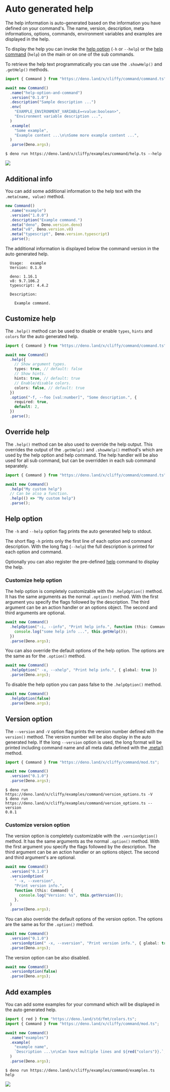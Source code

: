 # Auto generated help

The help information is auto-generated based on the information you have defined
on your command's. The name, version, description, meta informations, options,
commands, environment variables and examples are displayed in the help.

To display the help you can invoke the [help option](#help-option) (`-h` or
`--help`) or the [help command](./build_in_commands.md#help-command) (`help`) on
the main or on one of the sub commands.

To retrieve the help text programmatically you can use the `.showHelp()` and
`.getHelp()` methods.

```typescript
import { Command } from "https://deno.land/x/cliffy/command/command.ts";

await new Command()
  .name("help-option-and-command")
  .version("0.1.0")
  .description("Sample description ...")
  .env(
    "EXAMPLE_ENVIRONMENT_VARIABLE=<value:boolean>",
    "Environment variable description ...",
  )
  .example(
    "Some example",
    "Example content ...\n\nSome more example content ...",
  )
  .parse(Deno.args);
```

```console
$ deno run https://deno.land/x/cliffy/examples/command/help.ts --help
```

![](assets/img/help.gif)

## Additional info

You can add some additional information to the help text with the
`.meta(name, value)` method.

```ts
new Command()
  .name("example")
  .version("1.0.0")
  .description("Example command.")
  .meta("deno", Deno.version.deno)
  .meta("v8", Deno.version.v8)
  .meta("typescript", Deno.version.typescript)
  .parse();
```

The additional information is displayed below the command version in the auto
generated help.

```console
  Usage:   example
  Version: 0.1.0

  deno: 1.16.1
  v8: 9.7.106.2
  typescript: 4.4.2

  Description:

    Example command.
```

## Customize help

The `.help()` method can be used to disable or enable `types`, `hints` and
`colors` for the auto generated help.

```typescript
import { Command } from "https://deno.land/x/cliffy/command/command.ts";

await new Command()
  .help({
    // Show argument types.
    types: true, // default: false
    // Show hints.
    hints: true, // default: true
    // Enable/disable colors.
    colors: false, // default: true
  })
  .option("-f, --foo [val:number]", "Some description.", {
    required: true,
    default: 2,
  })
  .parse();
```

## Override help

The `.help()` method can be also used to override the help output. This
overrides the output of the `.getHelp()` and `.showHelp()` method's which are
used by the help option and help command. The help handler will be also used for
all sub command, but can be overridden in each sub command separately.

```typescript
import { Command } from "https://deno.land/x/cliffy/command/command.ts";

await new Command()
  .help("My custom help")
  // Can be also a function.
  .help(() => "My custom help")
  .parse();
```

## Help option

The `-h` and `--help` option flag prints the auto generated help to stdout.

The short flag `-h` prints only the first line of each option and command
description. With the long flag (`--help`) the full description is printed for
each option and command.

Optionally you can also register the pre-defined
[help](./build_in_commands.md#help-command) command to display the help.

### Customize help option

The help option is completely customizable with the `.helpOption()` method. It
has the same arguments as the normal `.option()` method. With the first argument
you specify the flags followed by the description. The third argument can be an
action handler or an options object. The second and third arguments are
optional.

```typescript
await new Command()
  .helpOption("-i, --info", "Print help info.", function (this: Command) {
    console.log("some help info ...", this.getHelp());
  })
  .parse(Deno.args);
```

You can also override the default options of the help option. The options are
the same as for the `.option()` method.

```typescript
await new Command()
  .helpOption(" -x, --xhelp", "Print help info.", { global: true })
  .parse(Deno.args);
```

To disable the help option you can pass false to the `.helpOption()` method.

```typescript
await new Command()
  .helpOption(false)
  .parse(Deno.args);
```

## Version option

The `--version` and `-V` option flag prints the version number defined with the
`version()` method. The version number will be also display in the auto
generated help. If the long `--version` option is used, the long format will be
printed including command name and all meta data defined with the
[.meta()](#additional-info) method.

```typescript
import { Command } from "https://deno.land/x/cliffy/command/mod.ts";

await new Command()
  .version("0.1.0")
  .parse(Deno.args);
```

```console
$ deno run https://deno.land/x/cliffy/examples/command/version_options.ts -V
$ deno run https://deno.land/x/cliffy/examples/command/version_options.ts --version
0.0.1
```

### Customize version option

The version option is completely customizable with the `.versionOption()`
method. It has the same arguments as the normal `.option()` method. With the
first argument you specify the flags followed by the description. The third
argument can be an action handler or an options object. The second and third
argument's are optional.

```typescript
await new Command()
  .version("0.1.0")
  .versionOption(
    " -x, --xversion",
    "Print version info.",
    function (this: Command) {
      console.log("Version: %s", this.getVersion());
    },
  )
  .parse(Deno.args);
```

You can also override the default options of the version option. The options are
the same as for the `.option()` method.

```typescript
await new Command()
  .version("0.1.0")
  .versionOption(" -x, --xversion", "Print version info.", { global: true })
  .parse(Deno.args);
```

The version option can be also disabled.

```typescript
await new Command()
  .versionOption(false)
  .parse(Deno.args);
```

## Add examples

You can add some examples for your command which will be displayed in the auto
generated help.

```typescript
import { red } from "https://deno.land/std/fmt/colors.ts";
import { Command } from "https://deno.land/x/cliffy/command/mod.ts";

await new Command()
  .name("examples")
  .example(
    "example name",
    `Description ...\n\nCan have multiple lines and ${red("colors")}.`,
  )
  .parse(Deno.args);
```

```console
$ deno run https://deno.land/x/cliffy/examples/command/examples.ts help
```

![](assets/img/examples.gif)
